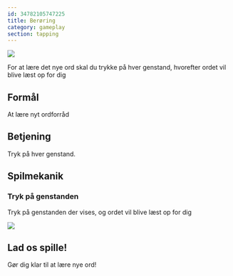 ```yaml
---
id: 34782105747225
title: Berøring
category: gameplay
section: tapping
---
```

![](https://help.studycat.com/hc/article_attachments/34782105723161)

For at lære det nye ord skal du trykke på hver genstand, hvorefter ordet vil blive læst op for dig

## Formål 

At lære nyt ordforråd

## Betjening

Tryk på hver genstand.

## Spilmekanik

### Tryk på genstanden 

Tryk på genstanden der vises, og ordet vil blive læst op for dig

![](https://help.studycat.com/hc/article_attachments/34967116977049)

## Lad os spille!

Gør dig klar til at lære nye ord!

